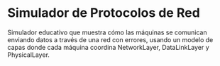 # Simulador de Protocolos de Red

Simulador educativo que muestra cómo las máquinas se comunican enviando datos a través de una red con errores, usando un modelo de capas donde cada máquina coordina NetworkLayer, DataLinkLayer y PhysicalLayer.